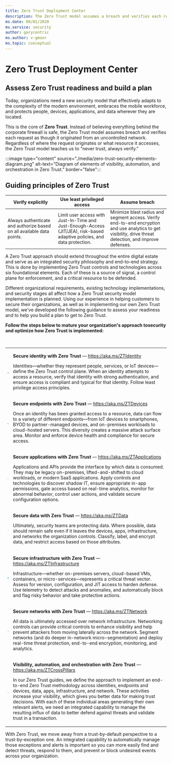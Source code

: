```yaml
---
title: Zero Trust Deployment Center
description: The Zero Trust model assumes a breach and verifies each request as though it originated from an uncontrolled network. Regardless of where the request originates or what resource it accesses, the Zero Trust model teaches us to never trust and to always verify.
ms.date: 09/01/2020
ms.service: security
author: garycentric
ms.author: v-gmoor
ms.topic: conceptual
---
```


# Zero Trust Deployment Center

## Assess Zero Trust readiness and build a plan

Today, organizations need a new security model that effectively adapts
to the complexity of the modern environment, embraces the mobile
workforce, and protects people, devices, applications, and data wherever
they are located.

This is the core of **Zero Trust**. Instead of believing everything
behind the corporate firewall is safe, the Zero Trust model assumes
breach and verifies each request as though it originated from an
uncontrolled network. Regardless of where the request originates or what
resource it accesses, the Zero Trust model teaches us to "never trust,
always verify."

:::image type="content" source="./media/zero-trust-security-elements-diagram.png" alt-text="Diagram of elements of visibility, automation, and orchestration in Zero Trust." border="false":::

## Guiding principles of Zero Trust

| Verify&nbsp;explicitly | Use least privileged access | Assume breach |
|------|-------|------|
| Always authenticate and authorize based on all available data points. | Limit user access with Just-In-Time and Just-Enough-Access (JIT/JEA), risk-based adaptive policies, and data protection. | Minimize blast radius and segment access. Verify end-to-end encryption and use analytics to get visibility, drive threat detection, and improve defenses. |

A Zero Trust approach should extend throughout the entire digital estate
and serve as an integrated security philosophy and end-to-end strategy.
This is done by implementing Zero Trust controls and technologies across
six foundational elements. Each of these is a source of signal, a
control plane for enforcement, and a critical resource to be defended.

Different organizational requirements, existing technology
implementations, and security stages all affect how a Zero Trust
security model implementation is planned. Using our experience in
helping customers to secure their organizations, as well as in
implementing our own Zero Trust model, we've developed the following
guidance to assess your readiness and to help you build a plan to get to
Zero Trust.

**Follow the steps below to mature your organization's approach tosecurity and optimize how Zero Trust is implemented:**

<br/>
<table border="0">
   <tr>
      <td>
         <p><img src="media/icon-fingerprint-small.png" alt="Fingerprint icon."></p>
      </td>
      <td>
         <p><strong>Secure identity with Zero Trust</strong> — <a href="https://aka.ms/ZTIdentity" data-linktype="external">https://aka.ms/ZTIdentity</a></p>
         <p>Identities—whether they represent people, services, or IoT devices—define the Zero Trust control plane. When an identity attempts to access a resource, verify that identity with strong authentication, and ensure access is compliant and typical for that identity. Follow least privilege access principles.</p>
      </td>
	  <!--<td>
	     <p><img src="./media/video-image-placeholder-01.png" alt="Video placeholder 1."></p>
	  </td>-->
   </tr>
   <tr>
      <td>
         <p><img src="media/icon-endpoint-devices-small.png" alt="Endpoint devices icon."></p>
      </td>
      <td>
         <p><strong>Secure endpoints with Zero Trust</strong> — <a href="https://aka.ms/ZTDevices" data-linktype="external">https://aka.ms/ZTDevices</a></p>
         <p>Once an identity has been granted access to a resource, data can flow to a variety of different endpoints—from IoT devices to smartphones, BYOD to partner-managed devices, and on-premises workloads to cloud-hosted servers. This diversity creates a massive attack surface area. Monitor and enforce device health and compliance for secure access.</p>
      </td>
	  <!--<td>
	     <p><img src="./media/video-image-placeholder-02.png" alt="Video placeholder 2."></p>
	  </td>-->
   </tr>
   <tr>
      <td>
         <p><img src="media/icon-application-window-small.png" alt="Application window icon."></p>
      </td>
      <td>
         <p><strong>Secure applications with Zero Trust</strong> — <a href="https://aka.ms/ZTApplications" data-linktype="external">https://aka.ms/ZTApplications</a></p>
         <p>Applications and APIs provide the interface by which data is consumed. They may be legacy on-premises, lifted-and-shifted to cloud workloads, or modern SaaS applications. Apply controls and technologies to discover shadow IT, ensure appropriate in-app permissions, gate access based on real-time analytics, monitor for abnormal behavior, control user actions, and validate secure configuration options.</p>
      </td>
	  <!--<td>
	     <p><img src="./media/video-image-placeholder-03.png" alt="Video placeholder 3."></p>
	  </td>-->
   </tr>
   <tr>
      <td>
         <p><img src="media/icon-ones-and-zeroes-small.png" alt="Ones and zeroes icon."></p>
      </td>
      <td>
         <p><strong>Secure data with Zero Trust</strong> — <a href="https://aka.ms/ZTData" data-linktype="external">https://aka.ms/ZTData</a></p>
         <p>Ultimately, security teams are protecting data. Where possible, data should remain safe even if it leaves the devices, apps, infrastructure, and networks the organization controls. Classify, label, and encrypt data, and restrict access based on those attributes.</p>
      </td>
	  <!--<td>
	     <p><img src="./media/video-image-placeholder-04.png" alt="Video placeholder 4."></p>
	  </td>-->
   </tr>
   <tr>
      <td>
         <p><img src="media/icon-data-storage-disks-small.png" alt="Data storage disks icon."></p>
      </td>
      <td>
         <p><strong>Secure infrastructure with Zero Trust</strong> — <a href="https://aka.ms/ZTInfrastructure" data-linktype="external">https://aka.ms/ZTInfrastructure</a></p>
         <p>Infrastructure—whether on-premises servers, cloud-based VMs, containers, or micro-services—represents a critical threat vector. Assess for version, configuration, and JIT access to harden defense. Use telemetry to detect attacks and anomalies, and automatically block and flag risky behavior and take protective actions.</p>
      </td>
	  <!--<td>
	     <p><img src="./media/video-image-placeholder-05.png" alt="Video placeholder 5."></p>
	  </td>-->
   </tr>
   <tr>
      <td>
         <p><img src="media/icon-network-diagram-small.png" alt="Network diagram icon."></p>
      </td>
      <td>
         <p><strong>Secure networks with Zero Trust</strong> — <a href="https://aka.ms/ZTNetwork" data-linktype="external">https://aka.ms/ZTNetwork</a></p>
         <p>All data is ultimately accessed over network infrastructure. Networking controls can provide critical controls to enhance visibility and help prevent attackers from moving laterally across the network. Segment networks (and do deeper in-network micro-segmentation) and deploy real-time threat protection, end-to-end encryption, monitoring, and analytics.</p>
      </td>
	  <!--<td>
	     <p><img src="./media/video-image-placeholder-06.png" alt="Video placeholder 6."></p>
	  </td>-->
   </tr>
   <tr>
      <td>
         <p><img src="media/icon-gear-small.png" alt="Gear icon."></p>
      </td>
      <td>
         <p><strong>Visibility, automation, and orchestration with Zero Trust</strong> — <a href="https://aka.ms/ZTCrossPillars" data-linktype="external">https://aka.ms/ZTCrossPillars</a></p>
         <p>In our Zero Trust guides, we define the approach to implement an end-to-end Zero Trust methodology across identities, endpoints and devices, data, apps, infrastructure, and network. These activities increase your visibility, which gives you better data for making trust decisions. With each of these individual areas generating their own relevant alerts, we need an integrated capability to manage the resulting influx of data to better defend against threats and validate trust in a transaction.</p>
      </td>
	  <!--<td>
	     <p><img src="./media/video-image-placeholder-07.png" alt="Video placeholder 7."></p>
	  </td>-->
   </tr>
</table>


With Zero Trust, we move away from a trust-by-default perspective to a trust-by-exception one. An integrated capability to automatically manage those exceptions and alerts is important so you can more easily find and detect threats, respond to them, and prevent or block undesired events across your organization.






